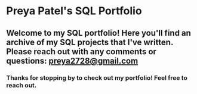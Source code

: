 # Preya Patel's SQL Portfolio  

## Welcome to my SQL portfolio! Here you'll find an archive of my SQL projects that I've written. Please reach out with any comments or questions: preya2728@gmail.com

### Thanks for stopping by to check out my portfolio! Feel free to reach out. 


